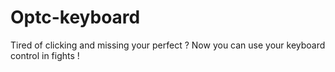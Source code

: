 # Optc-keyboard
Tired of clicking and missing your perfect ? Now you can use your keyboard control in fights !
